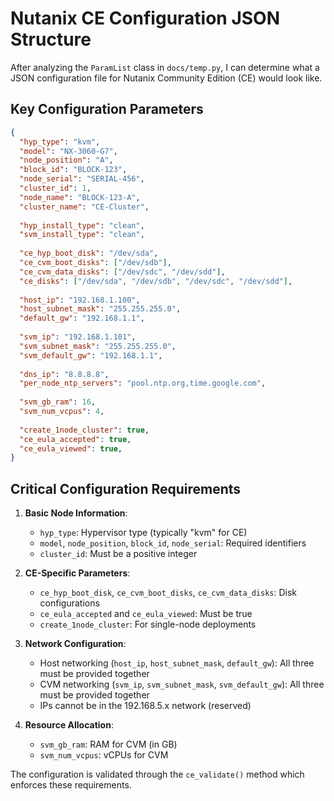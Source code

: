 # Nutanix CE Configuration JSON Structure

After analyzing the `ParamList` class in `docs/temp.py`, I can determine what a JSON configuration file for Nutanix Community Edition (CE) would look like.

## Key Configuration Parameters

```json
{
  "hyp_type": "kvm",
  "model": "NX-3060-G7",
  "node_position": "A",
  "block_id": "BLOCK-123",
  "node_serial": "SERIAL-456",
  "cluster_id": 1,
  "node_name": "BLOCK-123-A",
  "cluster_name": "CE-Cluster",
  
  "hyp_install_type": "clean",
  "svm_install_type": "clean",
  
  "ce_hyp_boot_disk": "/dev/sda",
  "ce_cvm_boot_disks": ["/dev/sdb"],
  "ce_cvm_data_disks": ["/dev/sdc", "/dev/sdd"],
  "ce_disks": ["/dev/sda", "/dev/sdb", "/dev/sdc", "/dev/sdd"],
  
  "host_ip": "192.168.1.100",
  "host_subnet_mask": "255.255.255.0",
  "default_gw": "192.168.1.1",
  
  "svm_ip": "192.168.1.101",
  "svm_subnet_mask": "255.255.255.0",
  "svm_default_gw": "192.168.1.1",
  
  "dns_ip": "8.8.8.8",
  "per_node_ntp_servers": "pool.ntp.org,time.google.com",
  
  "svm_gb_ram": 16,
  "svm_num_vcpus": 4,
  
  "create_1node_cluster": true,
  "ce_eula_accepted": true,
  "ce_eula_viewed": true,
}
```

## Critical Configuration Requirements

1. **Basic Node Information**:
   - `hyp_type`: Hypervisor type (typically "kvm" for CE)
   - `model`, `node_position`, `block_id`, `node_serial`: Required identifiers
   - `cluster_id`: Must be a positive integer

2. **CE-Specific Parameters**:
   - `ce_hyp_boot_disk`, `ce_cvm_boot_disks`, `ce_cvm_data_disks`: Disk configurations
   - `ce_eula_accepted` and `ce_eula_viewed`: Must be true
   - `create_1node_cluster`: For single-node deployments

3. **Network Configuration**:
   - Host networking (`host_ip`, `host_subnet_mask`, `default_gw`): All three must be provided together
   - CVM networking (`svm_ip`, `svm_subnet_mask`, `svm_default_gw`): All three must be provided together
   - IPs cannot be in the 192.168.5.x network (reserved)

4. **Resource Allocation**:
   - `svm_gb_ram`: RAM for CVM (in GB)
   - `svm_num_vcpus`: vCPUs for CVM

The configuration is validated through the `ce_validate()` method which enforces these requirements.